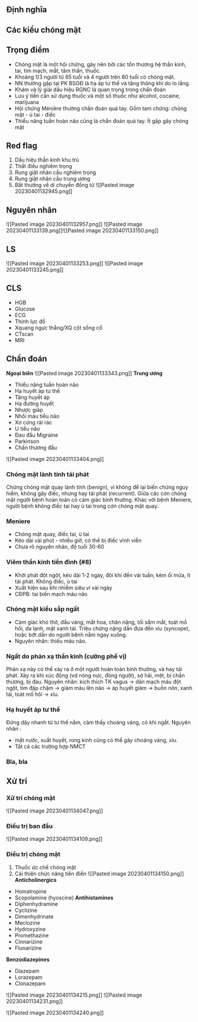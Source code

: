 ## Định nghĩa
## Các kiểu chóng mặt
## Trọng điểm
- Chóng mặt là một hội chứng, gây nên bởi các tổn thương hệ thần kinh, tai, tim mạch, mắt, tâm thần, thuốc.
- Khoảng 1/3 người từ 65 tuổi và 4 người trên 80 tuổi có chóng mặt.
- NN thường gặp tại PK BSGĐ là hạ áp tư thế và tăng thông khí do lo lắng.
- Khám và lý giải dấu hiệu RGNC là quan trọng trong chẩn đoán
- Lưu ý tiền căn sử dụng thuốc và một số thuốc như alcohol, cocaine, marijuana
- Hội chứng Ménière thường chẩn đoán quá tay. Gồm tam chứng: chóng mặt - ù tai - điếc
- Thiểu năng tuần hoàn não cũng là chẩn đoán quá tay. Ít gặp gây chóng mặt
## Red flag
1. Dầu hiệu thần kinh khu trú
2. Thất điều nghiêm trọng
3. Rung giật nhãn cầu nghiêm trọng
4. Rung giật nhãn cầu trung ương
5. Bắt thường về di chuyển đồng tử
![[Pasted image 20230401132945.png]]
## Nguyên nhân
![[Pasted image 20230401132957.png]]
![[Pasted image 20230401133139.png]]![[Pasted image 20230401133150.png]]

## LS
![[Pasted image 20230401133253.png]]
![[Pasted image 20230401133245.png]]
## CLS
- HGB
- Glucose
- ECG
- Thính lực đồ
- Xquang ngực thẳng/XQ cột sống cổ
- CTscan
- MRI

## Chẩn đoán
**Ngoại biên**
![[Pasted image 20230401133343.png]]
**Trung ương**

- Thiểu năng tuần hoàn não
- Hạ huyết áp tư thế
- Tăng huyết áp
- Hạ đường huyết
- Nhược giáp
- Nhồi máu tiểu não
- Xơ cứng rải rác
- U tiểu não
- Đau đầu Migraine
- Parkinson
- Chấn thương đầu


![[Pasted image 20230401133404.png]]

### Chóng mặt lành tính tái phát
Chứng chóng mặt quay lành tính (benign), vì không để lại biến chứng nguy hiểm, không gây điếc, nhưng hay tái phát (recurrent).
Giữa các cơn chóng mặt người bệnh hoàn toàn có cảm giác bình thường. Khác với bệnh Meniere, người bệnh không điếc tai hay ù tai trong cơn chóng mặt quay.
### Meniere
- Chóng mặt quay, điếc tai, ù tai
- Kéo dài vài phút - nhiều giờ, có thể bị điếc vĩnh viễn
- Chưa rõ nguyên nhân, độ tuổi 30-60
### Viêm thần kinh tiền đình (#8)
- Khởi phát đột ngột, kéo dài 1-2 ngày, đôi khi đến vài tuần; kèm ối mửa, ít tái phát. Không điếc, ù tai
- Xuất hiện sau khi nhiễm siêu vi vài ngày
- CĐPB: tai biến mạch máu não
### Chóng mặt kiểu sắp ngất
- Cảm giác khó thở, đầu váng, mắt hoa, chân nặng, tối sầm mắt, toát mồ hôi, da lạnh, mặt xanh tái. Triệu chứng nặng dần đưa đến xỉu (syncope), hoặc bớt dần do người bệnh nằm ngay xuống.
- Nguyên nhân: thiếu máu não.
### Ngất do phản xạ thần kinh (cường phế vị)
Phản xạ này có thể xảy ra ở một người hoàn toàn bình thường, và hay tái phát.
Xảy ra khi xúc động (vd nóng nực, đông người), sợ hãi, mệt, bị chần thương, bị đau.
Nguyên nhân: kích thích TK vagus -> dãn mạch máu đột ngột, tim đập chậm -> giảm máu lên não -> áp huyết giảm -> buồn nôn, xanh tái, toát mồ hôi -> xỉu.
### Hạ huyết áp tư thế
Đứng dậy nhanh từ tư thế nằm, cảm thấy choáng váng, có khi ngất.
Nguyên nhân :
- mắt nước, xuất huyết, rong kinh cũng có thể gây choáng váng, xỉu.
- Tất cả các trường hợp NMCT
### Bla, bla

## Xử trí
### Xử trí chóng mặt
![[Pasted image 20230401134047.png]]
### Điều trị ban đầu
![[Pasted image 20230401134109.png]]
### Điều trị chóng mặt
1. Thuốc ức chế chóng mặt
2. Cải thiện chức năng tiền điền
![[Pasted image 20230401134150.png]]
**Anticholinergics**
- Homatropine
- Scopolamine (hyoscine)
**Antihistamines**
- Diphenhydramine
- Cyclizine
- Dimenhydrinate
- Meclozine
- Hydroxyzine
- Promethazine
- Cinnarizine
- Flunarizine

**Benzodiazepines**
- Diazepam
- Lorazepam
- Clonazepam


![[Pasted image 20230401134215.png]]
![[Pasted image 20230401134231.png]]

![[Pasted image 20230401134240.png]]